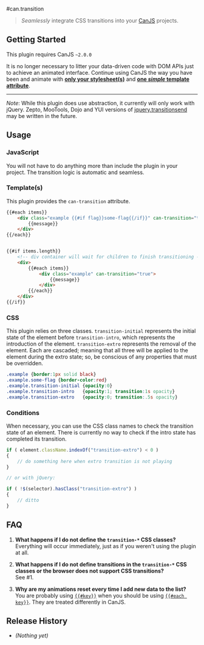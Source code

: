 #can.transition
> *Seamlessly* integrate CSS transitions into your [CanJS](https://github.com/bitovi/canjs/) projects.

## Getting Started
This plugin requires CanJS `~2.0.0`

It is no longer necessary to litter your data-driven code with DOM APIs just to achieve an animated interface. Continue using CanJS the way you have been and animate with [**only your stylesheet(s)**](#css) and [**one *simple* template attribute**](#templates).

- - -
*Note*: While this plugin does use abstraction, it currently will only work with jQuery. Zepto, MooTools, Dojo and YUI versions of [jquery.transitionsend](https://github.com/stevenvachon/jquery.transitionsend/) may be written in the future.

## Usage

### JavaScript
You will not have to do anything more than include the plugin in your project. The transition logic is automatic and seamless.

### Template(s)
This plugin provides the `can-transition` attribute.
```html
{{#each items}}
    <div class="example {{#if flag}}some-flag{{/if}}" can-transition="true">
        {{message}}
    </div>
{{/each}}


{{#if items.length}}
    <!-- div container will wait for children to finish transitioning -->
    <div>
        {{#each items}}
            <div class="example" can-transition="true">
                {{message}}
            </div>
        {{/each}}
    </div>
{{/if}}
```

### CSS
This plugin relies on three classes. `transition-initial` represents the initial state of the element before `transition-intro`, which represents the introduction of the element. `transition-extro` represents the removal of the element. Each are cascaded; meaning that all three will be applied to the element during the extro state; so, be conscious of any properties that must be overridden.
```css
.example {border:1px solid black}
.example.some-flag {border-color:red}
.example.transition-initial {opacity:0}
.example.transition-intro   {opacity:1; transition:1s opacity}
.example.transition-extro   {opacity:0; transition:.5s opacity}
```

### Conditions
When necessary, you can use the CSS class names to check the transition state of an element. There is currently no way to check if the intro state has completed its transition.
```javascript
if ( element.className.indexOf("transition-extro") < 0 )
{
    // do something here when extro transition is not playing
}

// or with jQuery:

if ( !$(selector).hasClass("transition-extro") )
{
    // ditto
}
```

## FAQ
1. **What happens if I do not define the `transition-*` CSS classes?**  
Everything will occur immediately, just as if you weren't using the plugin at all.

2. **What happens if I do not define transitions in the `transition-*` CSS classes or the browser does not support CSS transitions?**  
See #1.

3. **Why are my animations reset every time I add new data to the list?**  
You are probably using [`{{#key}}`](http://canjs.com/docs/can.Mustache.helpers.section.html) when you should be using [`{{#each key}}`](http://canjs.com/docs/can.Mustache.helpers.each.html). They are treated differently in CanJS.

## Release History
* *(Nothing yet)*
